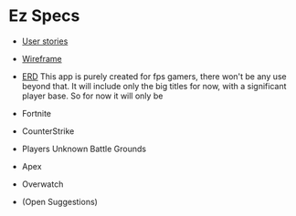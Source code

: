 # Ez Specs

* [User stories](docs/user-stories.md)
* [Wireframe](docs/Wireframe.png)
* [ERD](docs/ERD.md)
This app is purely created for fps gamers, there won't be any use beyond that. It will include only the big titles for now, with a significant player base. So for now it will only be

* Fortnite
* CounterStrike
* Players Unknown Battle Grounds
* Apex
* Overwatch
* (Open Suggestions)
